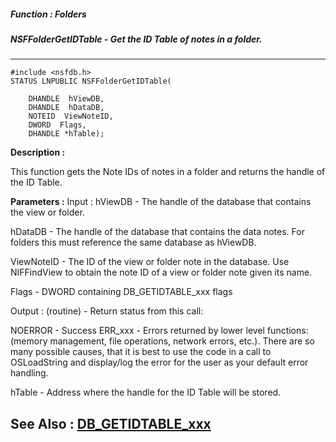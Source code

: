 ##### Function : Folders
##### NSFFolderGetIDTable - Get the ID Table of notes in a folder.
---
```
#include <nsfdb.h>
STATUS LNPUBLIC NSFFolderGetIDTable(

	DHANDLE  hViewDB,
	DHANDLE  hDataDB,
	NOTEID  ViewNoteID,
	DWORD  Flags,
	DHANDLE *hTable);
```
**Description :**

This function gets the Note IDs of notes in a folder and returns the handle of 
the ID Table. 

**Parameters :**
Input :
hViewDB  -  The handle of the database that contains the view or folder.

hDataDB  -  The handle of the database that contains the data notes.  For folders this must reference the same database as hViewDB.

ViewNoteID  -  The ID of the view or folder note in the database. Use NIFFindView to obtain the note ID of a view or folder note given its name.


Flags  -  DWORD containing DB_GETIDTABLE_xxx flags

Output :
(routine)  -  Return status from this call:

NOERROR - Success
ERR_xxx - Errors returned by lower level functions: (memory management, file operations, network errors, etc.).  There are so many possible causes, that it is best to use the code in a call to OSLoadString and display/log the error for the user as your default error handling.


hTable  -  Address where the handle for the ID Table will be stored. 


**See Also :**
[DB_GETIDTABLE_xxx](/domino-c-api-docs/reference/Symb/DB_GETIDTABLE_xxx)
---
